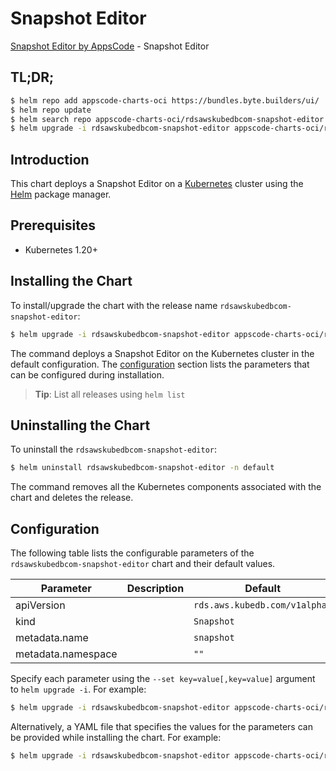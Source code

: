 # Snapshot Editor

[Snapshot Editor by AppsCode](https://byte.builders) - Snapshot Editor

## TL;DR;

```bash
$ helm repo add appscode-charts-oci https://bundles.byte.builders/ui/
$ helm repo update
$ helm search repo appscode-charts-oci/rdsawskubedbcom-snapshot-editor --version=v0.4.21
$ helm upgrade -i rdsawskubedbcom-snapshot-editor appscode-charts-oci/rdsawskubedbcom-snapshot-editor -n default --create-namespace --version=v0.4.21
```

## Introduction

This chart deploys a Snapshot Editor on a [Kubernetes](http://kubernetes.io) cluster using the [Helm](https://helm.sh) package manager.

## Prerequisites

- Kubernetes 1.20+

## Installing the Chart

To install/upgrade the chart with the release name `rdsawskubedbcom-snapshot-editor`:

```bash
$ helm upgrade -i rdsawskubedbcom-snapshot-editor appscode-charts-oci/rdsawskubedbcom-snapshot-editor -n default --create-namespace --version=v0.4.21
```

The command deploys a Snapshot Editor on the Kubernetes cluster in the default configuration. The [configuration](#configuration) section lists the parameters that can be configured during installation.

> **Tip**: List all releases using `helm list`

## Uninstalling the Chart

To uninstall the `rdsawskubedbcom-snapshot-editor`:

```bash
$ helm uninstall rdsawskubedbcom-snapshot-editor -n default
```

The command removes all the Kubernetes components associated with the chart and deletes the release.

## Configuration

The following table lists the configurable parameters of the `rdsawskubedbcom-snapshot-editor` chart and their default values.

|     Parameter      | Description |                 Default                  |
|--------------------|-------------|------------------------------------------|
| apiVersion         |             | <code>rds.aws.kubedb.com/v1alpha1</code> |
| kind               |             | <code>Snapshot</code>                    |
| metadata.name      |             | <code>snapshot</code>                    |
| metadata.namespace |             | <code>""</code>                          |


Specify each parameter using the `--set key=value[,key=value]` argument to `helm upgrade -i`. For example:

```bash
$ helm upgrade -i rdsawskubedbcom-snapshot-editor appscode-charts-oci/rdsawskubedbcom-snapshot-editor -n default --create-namespace --version=v0.4.21 --set apiVersion=rds.aws.kubedb.com/v1alpha1
```

Alternatively, a YAML file that specifies the values for the parameters can be provided while
installing the chart. For example:

```bash
$ helm upgrade -i rdsawskubedbcom-snapshot-editor appscode-charts-oci/rdsawskubedbcom-snapshot-editor -n default --create-namespace --version=v0.4.21 --values values.yaml
```

